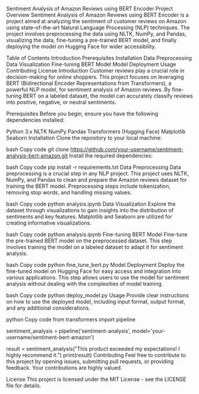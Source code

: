 
Sentiment Analysis of Amazon Reviews using BERT Encoder
Project Overview
Sentiment Analysis of Amazon Reviews using BERT Encoder is a project aimed at analyzing the sentiment of customer reviews on Amazon using state-of-the-art Natural Language Processing (NLP) techniques. The project involves preprocessing the data using NLTK, NumPy, and Pandas, visualizing the data, fine-tuning a pre-trained BERT model, and finally deploying the model on Hugging Face for wider accessibility.

Table of Contents
Introduction
Prerequisites
Installation
Data Preprocessing
Data Visualization
Fine-tuning BERT Model
Model Deployment
Usage
Contributing
License
Introduction
Customer reviews play a crucial role in decision-making for online shoppers. This project focuses on leveraging BERT (Bidirectional Encoder Representations from Transformers), a powerful NLP model, for sentiment analysis of Amazon reviews. By fine-tuning BERT on a labeled dataset, the model can accurately classify reviews into positive, negative, or neutral sentiments.

Prerequisites
Before you begin, ensure you have the following dependencies installed:

Python 3.x
NLTK
NumPy
Pandas
Transformers (Hugging Face)
Matplotlib
Seaborn
Installation
Clone the repository to your local machine:

bash
Copy code
git clone https://github.com/your-username/sentiment-analysis-bert-amazon.git
Install the required dependencies:

bash
Copy code
pip install -r requirements.txt
Data Preprocessing
Data preprocessing is a crucial step in any NLP project. This project uses NLTK, NumPy, and Pandas to clean and prepare the Amazon reviews dataset for training the BERT model. Preprocessing steps include tokenization, removing stop words, and handling missing values.

bash
Copy code
python analysis.ipynb
Data Visualization
Explore the dataset through visualizations to gain insights into the distribution of sentiments and key features. Matplotlib and Seaborn are utilized for creating informative visualizations.

bash
Copy code
python analysis.ipynb
Fine-tuning BERT Model
Fine-tune the pre-trained BERT model on the preprocessed dataset. This step involves training the model on a labeled dataset to adapt it for sentiment analysis.

bash
Copy code
python fine_tune_bert.py
Model Deployment
Deploy the fine-tuned model on Hugging Face for easy access and integration into various applications. This step allows users to use the model for sentiment analysis without dealing with the complexities of model training.

bash
Copy code
python deploy_model.py
Usage
Provide clear instructions on how to use the deployed model, including input format, output format, and any additional considerations.

python
Copy code
from transformers import pipeline

sentiment_analysis = pipeline('sentiment-analysis', model='your-username/sentiment-bert-amazon')

result = sentiment_analysis("This product exceeded my expectations! I highly recommend it.")
print(result)
Contributing
Feel free to contribute to this project by opening issues, submitting pull requests, or providing feedback. Your contributions are highly valued.

License
This project is licensed under the MIT License - see the LICENSE file for details.

